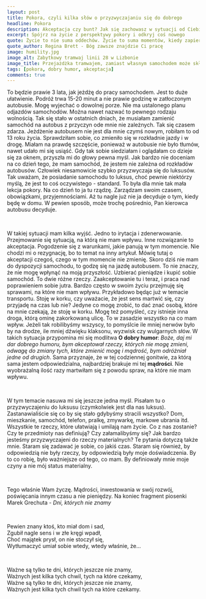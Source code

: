 ```yaml
---
layout: post
title: Pokora, czyli kilka słów o przyzwyczajaniu się do dobrego
headline: Pokora
description: Akceptacja czy bunt? Jak się zachowasz w sytuacji od Ciebie niezależnej? Kilka słów o tym, co ja zrobiłam i co ma z tym wszystkim wspólnego pokora?
excerpt: Spójrz na życie z perspektywy pokory i odkryj coś nowego
quote: Życie to nie suma oddechów. Życie to suma momentów, kiedy zapiera Ci dech w piersiach.
quote_author: Regina Brett - Bóg zawsze znajdzie Ci pracę
image: humility.jpg
image_alt: Zabytkowy tramwaj linii 28 w Lizbonie
image_title: Przejażdżka tramwajem, zamiast własnym samochodem może skłonić do reflekcji
tags: [pokora, dobry humor, akceptacja]
comments: true
---
```


To będzie prawie 3 lata, jak jeżdżę do pracy samochodem. Jest to duże ułatwienie. Podróż trwa 15-20 minut a nie prawie godzinę w zatłoczonym autobusie. Mogę wyjechać o dowolnej porze. Nie ma ustalonego planu odjazdów samochodów. Można nawet nazwać to pewnego rodzaju wolnością. Tak się stało w ostatnich dniach, że musiałam zamienić samochód na autobus z przyczyn ode mnie nie zależnych. Tak się czasem zdarza. Jeżdżenie autobusem nie jest dla mnie czymś nowym, robiłam to od 13 roku życia. Sprawdziłam sobie, co zmieniło się w rozkładnie jazdy i w drogę. Miałam na prawdę szczęście, ponieważ w autobusie nie było tłumów, nawet udało mi się usiąść. Gdy tak sobie siedziałam i oglądałam co dzieje się za oknem, przyszła mi do głowy pewna myśl. Jak bardzo nie doceniam na co dzień tego, że mam samochód, że jestem nie zależna od rozkładów autobusów. Człowiek niesamowicie szybko przyzwyczaja się do luksusów. Tak uważam, że posiadanie samochodu to luksus, choć pewnie niektórzy myślą, że jest to coś oczywistego - standard. To była dla mnie tak mała lekcja pokory. Na co dzień to ja tu rządzę. Zarządzam swoim czasem, obowiązkami, przyjemnościami. Aż tu nagle już nie ja decyduje o tym, kiedy będę w domu. W pewien sposób, może trochę pośrednio, Pan kierowca autobusu decyduje.

<!--break-->
<br>

W takiej sytuacji mam kilka wyjść. Jedno to irytacja i zdenerwowanie. Przejmowanie się sytuacją, na którą nie mam wpływu. Inne rozwiązanie to akceptacja. Pogodzenie się z warunkami, jakie panują w tym momencie. Nie chodzi mi o rezygnację, bo to temat na inny artykuł. Mówię tutaj o akceptacji czegoś, czego w tym momencie nie zmienię. Skoro dziś nie mam do dyspozycji samochodu, to godzę się na jazdę autobusem. To nie znaczy, że nie mogę wpłynąć na moją przyszłość. Uzbierać pieniądze i kupić sobie samochód. To dwie różne rzeczy. Zaakceptowanie tu i teraz, i praca nad poprawieniem sobie jutra. Bardzo często w swoim życiu przejmuję się sprawami, na które nie mam wpływu. Przykładowo będąc już w temacie transportu. Stoję w korku, czy uważacie, że jest sens martwić się, czy przyjadę na czas lub nie? Jedyne co mogę zrobić, to dać znać osobą, które na mnie czekają, że stoję w korku. Mogę też pomyśleć, czy istnieje inna droga, którą ominę zakorkowaną ulicę. To w zasadzie wszystko na co mam wpływ. Jeżeli tak robilibyśmy wszyscy, to pomyślcie ile mniej nerwów było by na drodze, ile mniej dźwięku klaksonu, wyzwisk czy wulgarnych słów. W takich sytuacja przypomina mi się modlitwa **O dobry humor**: *Boże, daj mi dar dobrego humoru, bym akceptował rzeczy, których nie mogę zmieni, odwagę do zmiany tych, które zmienić mogę i mądrość, bym odróżniał jedne od drugich*. Sama przyznaje, że w tej codziennej gonitwie, za którą sama jestem odpowiedzialna, najbardziej brakuje mi tej **mądrości**. Nie wyobrażalną ilość razy martwiłam się z powodu spraw, na które nie mam wpływu.

<br>

W tym temacie nasuwa mi się jeszcze jedna myśl. Pisałam tu o przyzwyczajeniu do luksusu (czymkolwiek jest dla nas luksus). Zastanawialiście się co by się stało gdybyśmy stracili wszystko? Dom, mieszkanie, samochód, telefon, pralkę, zmywarkę, markowe ubrania itd. Wszystkie te rzeczy, które ułatwiają i umilają nam życie. Co z nas zostanie? Czy te przedmioty nas definiują? Czy załamalibyśmy się? Jak bardzo jesteśmy przyzwyczajeni do rzeczy materialnych? Te pytania dotyczą także mnie. Staram się zadawać je sobie, co jakiś czas. Staram się również, by odpowiedzią nie były rzeczy, by odpowiedzią były moje doświadczenia. By to co robię, było ważniejsze od tego, co mam. By definiowały mnie moje czyny a nie mój status materialny.

<br>

Tego właśnie Wam życzę. Mądrości, inwestowania w swój rozwój, poświęcania innym czasu a nie pieniędzy. Na koniec fragment piosenki Marek Grechuta - *Dni, których nie znamy*

<br>

Pewien znany ktoś, kto miał dom i sad,<br>
Zgubił nagle sens i w złe kręgi wpadł,<br>
Choć majątek prysł, on nie stoczył się,<br>
Wytłumaczyć umiał sobie wtedy, wtedy właśnie, że...

<br>

Ważne są tylko te dni, których jeszcze nie znamy,<br>
Ważnych jest kilka tych chwil, tych na które czekamy,<br>
Ważne są tylko te dni, których jeszcze nie znamy,<br>
Ważnych jest kilka tych chwil tych na które czekamy.
